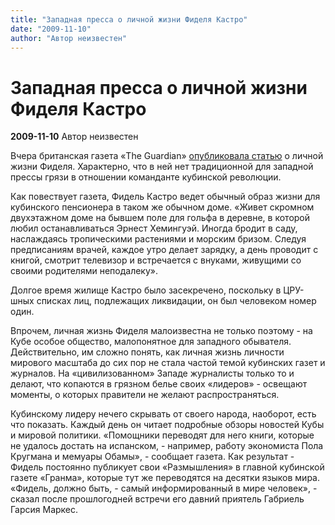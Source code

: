 ```yaml
---
title: "Западная пресса о личной жизни Фиделя Кастро"
date: "2009-11-10"
author: "Автор неизвестен"
---
```


# Западная пресса о личной жизни Фиделя Кастро

**2009-11-10** Автор неизвестен

Вчера британская газета «The Guardian» [опубликовала статью](http://www.guardian.co.uk/world/2009/nov/09/fidel-castro-cuba) о личной жизни Фиделя. Характерно, что в ней нет традиционной для западной прессы грязи в отношении команданте кубинской революции.

Как повествует газета, Фидель Кастро ведет обычный образ жизни для кубинского пенсионера в таком же обычном доме. «Живет скромном двухэтажном доме на бывшем поле для гольфа в деревне, в которой любил останавливаться Эрнест Хемингуэй. Иногда бродит в саду, наслаждаясь тропическими растениями и морским бризом. Следуя предписаниям врачей, каждое утро делает зарядку, а день проводит с книгой, смотрит телевизор и встречается с внуками, живущими со своими родителями неподалеку».

Долгое время жилище Кастро было засекречено, поскольку в ЦРУ-шных списках лиц, подлежащих ликвидации, он был человеком номер один.

Впрочем, личная жизнь Фиделя малоизвестна не только поэтому - на Кубе особое общество, малопонятное для западного обывателя. Действительно, им сложно понять, как личная жизнь личности мирового масштаба до сих пор не стала частой темой кубинских газет и журналов. На «цивилизованном» Западе журналисты только то и делают, что копаются в грязном белье своих «лидеров» - освещают моменты, о которых правители не желают распространяться.

Кубинскому лидеру нечего скрывать от своего народа, наоборот, есть что показать. Каждый день он читает подробные обзоры новостей Кубы и мировой политики. «Помощники переводят для него книги, которые не удалось достать на испанском, - например, работу экономиста Пола Кругмана и мемуары Обамы», - сообщает газета. Как результат - Фидель постоянно публикует свои «Размышления» в главной кубинской газете «Гранма», которые тут же переводятся на десятки языков мира. «Фидель, должно быть, - самый информированный в мире человек», - сказал после прошлогодней встречи его давний приятель Габриель Гарсия Маркес.